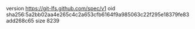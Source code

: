 version https://git-lfs.github.com/spec/v1
oid sha256:5a2bb02aa4e265c4c2a653cfb6164f9a985063c22f295e18379fe83add268c65
size 8239
